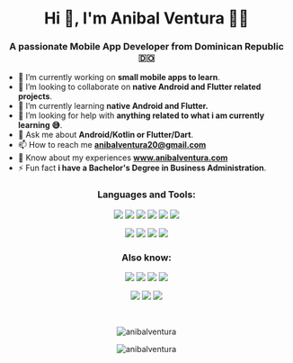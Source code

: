 <h1 align="center">Hi 👋, I'm Anibal Ventura 👨‍💻</h1>
<h3 align="center">A passionate Mobile App Developer from Dominican Republic 🇩🇴</h3>

- 🔭 I’m currently working on **small mobile apps to learn**.
- 👯 I’m looking to collaborate on **native Android and Flutter related projects**.
- 🌱 I’m currently learning **native Android and Flutter.**
- 🤔 I’m looking for help with **anything related to what i am currently learning 😅**.
- 💬 Ask me about **Android/Kotlin or Flutter/Dart**.
- 📫 How to reach me **anibalventura20@gmail.com**
- 📄 Know about my experiences **www.anibalventura.com**
- ⚡ Fun fact **i have a Bachelor's Degree in Business Administration**.

<h3 align="center">Languages and Tools:</h3>
<p align="center">
  <img src="https://img.shields.io/badge/-Android-3DDC84?style=flat&logo=android&logoColor=FFFFFF">
  <img src="https://img.shields.io/badge/-Kotlin-0095D5?style=flat&logo=kotlin&logoColor=FFFFFF">
  <img src="https://img.shields.io/badge/-Flutter-02569B?style=flat&logo=flutter&logoColor=FFFFFF">
  <img src="https://img.shields.io/badge/-Dart-0175C2?style=flat&logo=dart&logoColor=FFFFFF">
  <img src="https://img.shields.io/badge/-SQLite-003B57?style=flat&logo=sqlite&logoColor=FFFFFF">
  <img src="https://img.shields.io/badge/-Firebase-FFCA28?style=flat&logo=firebase&logoColor=FFFFFF">
</p>
<p align="center">
  <img src="http://img.shields.io/badge/-Git-F05032?style=flat&logo=git&logoColor=FFFFFF">
  <img src="http://img.shields.io/badge/-Github-181717?style=flat&logo=github&logoColor=FFFFFF">
  <img src="http://img.shields.io/badge/-Android Studio-3DDC84?style=flat&logo=android-studio&logoColor=FFFFFF">
  <img src="https://img.shields.io/badge/-Figma-F24E1E?style=flat&logo=figma&logoColor=FFFFFF">
</p>

<h3 align="center">Also know:</h3>
<p align="center">
  <img src = "https://img.shields.io/badge/-Java-007396?style=flat&logo=java&logoColor=white">
  <img src = "https://img.shields.io/badge/-HTML5-E34F26?style=flat&logo=html5&logoColor=white">
  <img src = "https://img.shields.io/badge/-CSS3-1572B6?style=flat&logo=css3&logoColor=white">
  <img src="https://img.shields.io/badge/-Sass-cc6699?style=flat&logo=sass&logoColor=ffffff">
</p>
<p align="center">
  <img src="https://img.shields.io/badge/-Bootstrap-563D7C?style=flat&logo=bootstrap&logoColor=white">
  <img src="https://img.shields.io/badge/-JavaScript-eed718?style=flat&logo=javascript&logoColor=ffffff">
  <img src="http://img.shields.io/badge/-VS%20Code-007ACC?style=flat&logo=visual%20studio%20code&logoColor=white">
</p>
<br>

<p align="center"><img align="center" src="https://github-readme-stats.vercel.app/api/top-langs/?username=anibalventura&theme=tokyonight&layout=compact" alt="anibalventura" /></p>
<p align="center"><img align="center" src="https://github-readme-stats.vercel.app/api/wakatime?username=@anibalventura&theme=tokyonight&layout=compact" alt="anibalventura" /></p>
